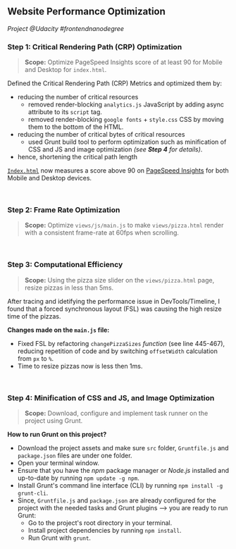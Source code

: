 ## Website Performance Optimization
_Project @Udacity #frontendnanodegree_

### Step 1: Critical Rendering Path (CRP) Optimization
> **Scope:** Optimize PageSpeed Insights score of at least 90 for Mobile and Desktop for `index.html`.

Defined the Critical Rendering Path (CRP) Metrics and optimized them by:
- reducing the number of critical resources
   - removed render-blocking `analytics.js` JavaScript by adding async attribute to its `script` tag.
   - removed render-blocking `google fonts` + `style.css` CSS by moving them to the bottom of the HTML.
- reducing the number of critical bytes of critical resources
   - used Grunt build tool to perform optimization such as minification of CSS and JS and image optimization _(see **Step 4** for details)_.
- hence, shortening the critical path length

[`Index.html`](http://evasimon.me/web-optimization/) now measures a score above 90 on [PageSpeed Insights](https://developers.google.com/speed/pagespeed/insights/) for both Mobile and Desktop devices.

<br>


### Step 2: Frame Rate Optimization
> **Scope:** Optimize `views/js/main.js` to make `views/pizza.html` render with a consistent frame-rate at 60fps when scrolling.

<br>

### Step 3: Computational Efficiency
> **Scope:** Using the pizza size slider on the `views/pizza.html` page, resize pizzas in less than 5ms.

After tracing and idetifying the performance issue in DevTools/Timeline, I found that a forced synchronous layout (FSL) was causing the high resize time of the pizzas.

**Changes made on the `main.js` file:**

- Fixed FSL by refactoring `changePizzaSizes` _function_ (see line 445-467), reducing repetition of code and by switching `offsetWidth` calculation from `px` to `%`.
- Time to resize pizzas now is less then 1ms.

<br>

### Step 4: Minification of CSS and JS, and Image Optimization
> **Scope:** Download, configure and implement task runner on the project using Grunt.

**How to run Grunt on this project?**

- Download the project assets and make sure `src` folder, `Gruntfile.js` and `package.json` files are under one folder.
- Open your terminal window.
- Ensure that you have the _npm_ package manager or _Node.js_ installed and up-to-date by running `npm update -g npm`.
- Install Grunt's command line interface (CLI) by running `npm install -g grunt-cli`.
- Since, `Gruntfile.js` and `package.json` are already configured for the project with the needed tasks and Grunt plugins --> you are ready to run Grunt:
    * Go to the project's root directory in your terminal.
    * Install project dependencies by running `npm install`.
    * Run Grunt with `grunt`.
